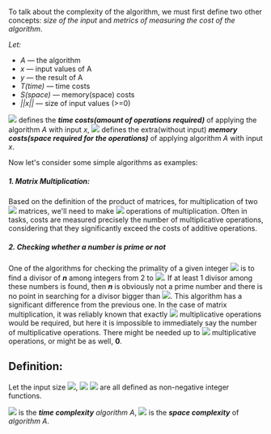 To talk about the complexity of the algorithm, we must first define two other concepts: _size of the input_ and _metrics of measuring the cost of the algorithm_.

_Let:_
- _A_ — the algorithm
- _x_ — input values of A
- _y_ — the result of A
- _T(time)_ — time costs
- _S(space)_ — memory(space) costs
- _||x||_ — size of input values (>=0)


**<img src="https://render.githubusercontent.com/render/math?math=C^{T}_{A}(x)">** defines the ***_time costs_(amount of operations required)*** of applying the algorithm _A_ with input _x_,
**<img src="https://render.githubusercontent.com/render/math?math=C^{S}_{A}(x)">** defines the extra(without input) ***_memory costs_(space required for the operations)*** of applying algorithm _A_ with input _x_. 

Now let's consider some simple algorithms as examples:
##### 1. Matrix Multiplication: 
Based on the definition of the product of matrices, for multiplication of two <img src="https://render.githubusercontent.com/render/math?math=n x n"> matrices, we'll need to make <img src="https://render.githubusercontent.com/render/math?math=n^2"> operations of multiplication. Often in tasks, costs are measured precisely
the number of multiplicative operations, considering that they significantly exceed the costs of additive operations.
##### 2. Checking whether a number is prime or not
One of the algorithms for checking the primality of a given integer <img src="https://render.githubusercontent.com/render/math?math=n\geq2"> is to find a divisor of **_n_** among integers from 2 to <img src="https://render.githubusercontent.com/render/math?math=\sqrt{n}">. If at least 1 divisor among these numbers is found, then **_n_** is obviously not a prime number and there is no point in searching for a divisor bigger than <img src="https://render.githubusercontent.com/render/math?math=\sqrt{n}">. This algorithm has a significant difference from the previous one. In the case of matrix multiplication, it was reliably known that exactly <img src="https://render.githubusercontent.com/render/math?math=n^2"> multiplicative operations would be required, but here it is impossible to immediately say the number of multiplicative operations. There might be needed up to <img src="https://render.githubusercontent.com/render/math?math=\sqrt{n} - 1"> multiplicative operations, or might be as well, **0**.


Definition:
----------------
Let the input size <img src="https://render.githubusercontent.com/render/math?math=||x||">, <img src="https://render.githubusercontent.com/render/math?math=C^{T}_{A}(x)"> <img src="https://render.githubusercontent.com/render/math?math=C^{S}_{A}(x)"> are all defined as non-negative integer functions.

<img src="https://render.githubusercontent.com/render/math?math=\Longrightarrow T_{A}(n) = \max\limits_{||x|| = n} C_{A}^T(x)"> is the ***time complexity*** _algorithm A_,
<img src="https://render.githubusercontent.com/render/math?math=\Longrightarrow S_{A}(n) = \max\limits_{||x|| = n} C_{A}^S(x)"> is the ***space complexity*** of _algorithm A_.

